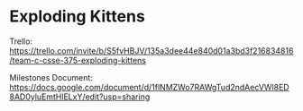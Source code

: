 # Exploding Kittens
Trello: https://trello.com/invite/b/S5fvHBJV/135a3dee44e840d01a3bd3f216834816/team-c-csse-375-exploding-kittens

Milestones Document: https://docs.google.com/document/d/1flNMZWo7RAWgTud2ndAecVWl8ED8AD0yluEmtHlELxY/edit?usp=sharing